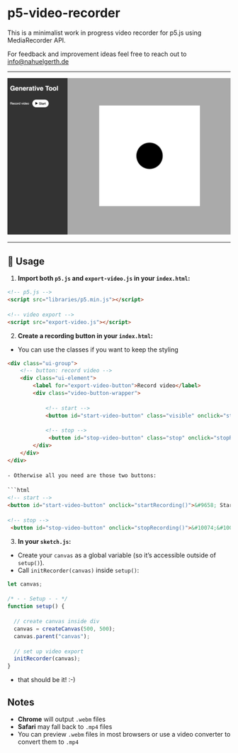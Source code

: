 # p5-video-recorder
This is a minimalist work in progress video recorder for p5.js using MediaRecorder API.

For feedback and improvement ideas feel free to reach out to [info@nahuelgerth.de](mailto:info@nahuelgerth.de)

---

![Preview](/preview.jpg)

---

## 🚀 Usage

1. **Import both `p5.js` and `export-video.js` in your `index.html`:**

```html
<!-- p5.js -->
<script src="libraries/p5.min.js"></script>

<!-- video export -->
<script src="export-video.js"></script>
```

2. **Create a recording button in your `index.html`:**
- You can use the classes if you want to keep the styling

```html
<div class="ui-group">
    <!-- button: record video -->
    <div class="ui-element">
        <label for="export-video-button">Record video</label>
        <div class="video-button-wrapper">

            <!-- start -->
            <button id="start-video-button" class="visible" onclick="startRecording()">&#9658; Start</button>
            
            <!-- stop -->
             <button id="stop-video-button" class="stop" onclick="stopRecording()">&#10074;&#10074; Stop</button>
        </div>
    </div>
</div>

- Otherwise all you need are those two buttons:

```html
<!-- start -->
<button id="start-video-button" onclick="startRecording()">&#9658; Start</button>

<!-- stop -->
 <button id="stop-video-button" onclick="stopRecording()">&#10074;&#10074; Stop</button>
```

3. **In your `sketch.js`:**
- Create your `canvas` as a global variable (so it’s accessible outside of `setup()`).
- Call `initRecorder(canvas)` inside `setup()`:
  
```js
let canvas;

/* - - Setup - - */
function setup() {

  // create canvas inside div
  canvas = createCanvas(500, 500);
  canvas.parent("canvas");

  // set up video export
  initRecorder(canvas);
}
```

- that should be it! :-)

## Notes
- **Chrome** will output `.webm` files
- **Safari** may fall back to `.mp4` files
- You can preview `.webm` files in most browsers or use a video converter to convert them to `.mp4`
